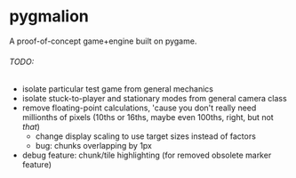 # pygmalion

A proof-of-concept game+engine built on pygame.

###### TODO:
 - isolate particular test game from general mechanics
 - isolate stuck-to-player and stationary modes from general camera class
 - remove floating-point calculations, 'cause you don't really need millionths of pixels (10ths or 16ths, maybe even 100ths, right, but not _that_)
    - change display scaling to use target sizes instead of factors
    - bug: chunks overlapping by 1px
 - debug feature: chunk/tile highlighting (for removed obsolete marker feature)
